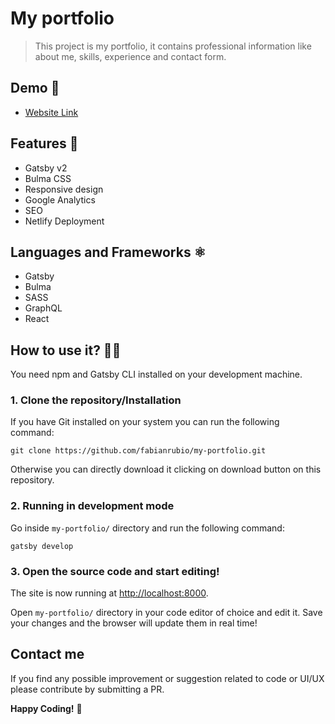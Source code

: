# My portfolio

> This project is my portfolio, it contains professional information like about me, skills, experience and contact form.

## Demo 💯

- [Website Link](https://fabianrubio.dev/)

## Features 🚀

- Gatsby v2
- Bulma CSS
- Responsive design
- Google Analytics
- SEO
- Netlify Deployment

## Languages and Frameworks ⚛️

- Gatsby
- Bulma
- SASS
- GraphQL
- React

## How to use it? 👨‍💻

You need npm and Gatsby CLI installed on your development machine.

### 1. Clone the repository/Installation

If you have Git installed on your system you can run the following command:

`git clone https://github.com/fabianrubio/my-portfolio.git`

Otherwise you can directly download it clicking on download button on this repository.

### 2. Running in development mode

Go inside `my-portfolio/` directory and run the following command:

`gatsby develop`

### 3. Open the source code and start editing!

The site is now running at
[http://localhost:8000](http://localhost:8000).

Open `my-portfolio/` directory in your code editor of choice and edit it. Save your changes and the browser will update them in real time!

## Contact me

If you find any possible improvement or suggestion related to code or UI/UX please contribute by submitting a PR.

**Happy Coding!** 🎉
